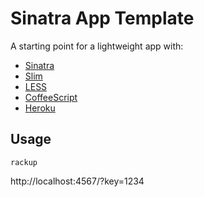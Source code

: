# Sinatra App Template

A starting point for a lightweight app with:

* [Sinatra](http://www.sinatrarb.com)
* [Slim](http://slim-lang.com)
* [LESS](http://lesscss.org)
* [CoffeeScript](http://coffeescript.org)
* [Heroku](http://www.heroku.com)

## Usage

`rackup`

http://localhost:4567/?key=1234
